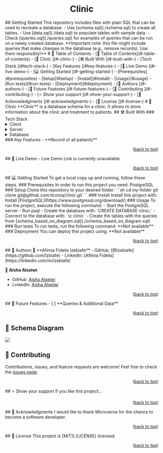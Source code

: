 <div align="center">
  <h1><b>Clinic</b></h1>
</div>
## Getting Started
This repository includes files with plain SQL that can be used to recreate a database:
- Use [schema.sql](./schema.sql) to create all tables.
- Use [data.sql](./data.sql) to populate tables with sample data.
- Check [queries.sql](./queries.sql) for examples of queries that can be run on a newly created database. **Important note: this file might include queries that make changes in the database (e.g., remove records). Use them responsibly!**
<a name="readme-top"></a>
# 📗 Table of Contents
- [📗 Table of Contents](#-table-of-contents)
- [📖 Clinic ](#-clinic-)
  - [🛠 Built With ](#-built-with-)
    - [Tech Stack ](#tech-stack-)
    - [Key Features ](#key-features-)
  - [🚀 Live Demo ](#-live-demo-)
  - [💻 Getting Started ](#-getting-started-)
    - [Prerequisites](#prerequisites)
    - [Setup](#setup)
    - [Install](#install)
    - [Usage](#usage)
    - [Run tests](#run-tests)
    - [Deployment](#deployment)
  - [👥 Authors ](#-authors-)
  - [🔭 Future Features ](#-future-features-)
  - [🤝 Contributing ](#-contributing-)
  - [⭐️ Show your support ](#️-show-your-support-)
  - [🙏 Acknowledgments ](#-acknowledgments-)
  - [📝 License ](#-license-)
# 📖 Clinic <a name="about-project"></a>
**Clinic** is a database schema for a clinic. It allows to store information about the clinic and treatment to patients.
## 🛠 Built With <a name="built-with"></a>
### Tech Stack <a name="tech-stack"></a>
<details>
  <summary>Client</summary>
</details>
<details>
  <summary>Server</summary>
</details>
<details>
<summary>Database</summary>
  <ul>
    <li><a href="https://www.postgresql.org/">PostgreSQL</a></li>
  </ul>
</details>
<!-- Features -->
### Key Features <a name="key-features"></a>
- **Record of all patients**
<p align="right">(<a href="#readme-top">back to top</a>)</p>
<!-- LIVE DEMO -->
## 🚀 Live Demo <a name="live-demo"></a>
- Live Demo Link is currently unavailable
<p align="right">(<a href="#readme-top">back to top</a>)</p>
<!-- GETTING STARTED -->
## 💻 Getting Started <a name="getting-started"></a>
To get a local copy up and running, follow these steps.
### Prerequisites
In order to run this project you need: PostgreSQL
### Setup
Clone this repository to your desired folder:
```sh
  cd my-folder
  git clone git@github.com:ticoniq/clinic.git
```
### Install
Install this project with: Install [PostgreSQL](https://www.postgresql.org/download/)
### Usage
To run the project, execute the following command:
- Start the PostgreSQL server
- Run psql
- Create the database with: `CREATE DATABASE clinic;`
- Connect to the database with: `\c clinic`
- Create the tables with the queries from [schema_based_on_diagram.sql](./schema_based_on_diagram.sql)
### Run tests
To run tests, run the following command: **Not available**
### Deployment
You can deploy this project using: **Not available**
<p align="right">(<a href="#readme-top">back to top</a>)</p>
<!-- AUTHORS -->
## 👥 Authors <a name="authors"></a>
👤 **Afimia Fidelis Izebiafe**
- GitHub: [@Izebiafe](https://github.com/Izbiafe)
- LinkedIn: [Afimia Fidelis](https://linkedin.com/in/Izebiafe)

👤 **Aisha Alselwi**
- GitHub: [Aisha Alselwi](https://github.com/AlselwiAisha/)
- LinkedIn: [Aisha Alselwi](https://www.linkedin.com/in/aisha-alselwi/)
<p align="right">(<a href="#readme-top">back to top</a>)</p>
<!-- FUTURE FEATURES -->
## 🔭 Future Features <a name="future-features"></a>
- [ ] **Queries & Additional Data**

<p align="right">(<a href="#readme-top">back to top</a>)</p>

## 🔭 Schema Diagram <a name="schema-diagram"></a>

<img src="clinic_diagram.png" />

<!-- CONTRIBUTING -->

## 🤝 Contributing <a name="contributing"></a>

Contributions, issues, and feature requests are welcome!
Feel free to check the [issues page](../../issues/).

<p align="right">(<a href="#readme-top">back to top</a>)</p>
## ⭐️ Show your support <a name="support"></a>
If you like this project...
<p align="right">(<a href="#readme-top">back to top</a>)</p>
<!-- ACKNOWLEDGEMENTS -->
## 🙏 Acknowledgments <a name="acknowledgements"></a>
I would like to thank Microverse for the chance to become a software developer.
<p align="right">(<a href="#readme-top">back to top</a>)</p>
<!-- LICENSE -->
## 📝 License <a name="license"></a>
This project is [MIT](./LICENSE) licensed.
<p align="right">(<a href="#readme-top">back to top</a>)</p>
